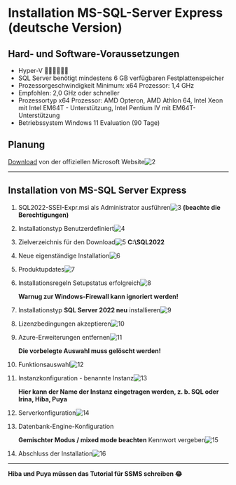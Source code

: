 # Installation MS-SQL-Server Express (deutsche Version)

## Hard- und Software-Voraussetzungen

- Hyper-V 🤮🤮🤢🤢🤮🤮
- SQL Server benötigt mindestens 6 GB verfügbaren Festplattenspeicher
- Prozessorgeschwindigkeit Minimum: x64 Prozessor: 1,4 GHz
- Empfohlen: 2,0 GHz oder schneller
- Prozessortyp x64 Prozessor: AMD Opteron, AMD Athlon 64, Intel Xeon mit Intel EM64T - Unterstützung, Intel Pentium IV mit EM64T-Unterstützung
- Betriebssystem Windows 11 Evaluation (90 Tage)

## Planung

[Download][1] von der offiziellen Microsoft Website![2]

---

## Installation von MS-SQL Server Express

1. SQL2022-SSEI-Expr.msi als Administrator ausführen![3] **(beachte die Berechtigungen)**  

2. Installationstyp Benutzerdefiniert![4]

3. Zielverzeichnis für den Download![5]
**C:\SQL2022**

4. Neue eigenständige Installation![6]

5. Produktupdates![7]

6. Installationsregeln Setupstatus erfolgreich![8]

    **Warnug zur Windows-Firewall kann ignoriert werden!**

7. Installationstyp **SQL Server 2022 neu** installieren![9]

8. Lizenzbedingungen akzeptieren![10]

9. Azure-Erweiterungen entfernen![11]

    **Die vorbelegte Auswahl muss gelöscht werden!**

10. Funktionsauswahl![12]

11. Instanzkonfiguration - benannte Instanz![13]

    **Hier kann der Name der Instanz eingetragen werden, z. b. SQL oder Irina, Hiba, Puya**

12. Serverkonfiguration![14]

13. Datenbank-Engine-Konfiguration

    **Gemischter Modus / mixed mode beachten**
    Kennwort vergeben![15]

14. Abschluss der Installation![16]

---

**Hiba und Puya müssen das Tutorial für SSMS schreiben 😂**

[1]: <https://www.microsoft.com/de-de/download//details.aspx?id=104781>
[2]: img/01_Microsoft_SQL_Server_2022_Express.png
[3]: img/11_Admin_SQL2022_SSEI_Expr.png
[4]: img/12_SQLServer_Express_Installation.png
[5]: img/13_Express_Edition_Path.png
[6]: img/14_SQL_Server_Installationscenter.png
[7]: img/15_SQL_Server_2022_Setup_Updates.png
[8]: img/16_SQL_Server_2022_Installation_Success.png
[9]: img/17_sql_server_2022_setup_new.png
[10]: img/18_SQL_Server_Lizenzbedingungen.png
[11]: img/19_SQL_Server_2022_deselect_azure.png
[12]: img/20_SQL_Server_2022_funktions.png
[13]: img/21_SQL_Server_2022_Instanzkonfiguration.png
[14]: img/22_SQL_Server_2022_configuration.png
[15]: img/23_SQL_Server_database_engine.png
[16]: img/23_SQL_Server_database_engine.png